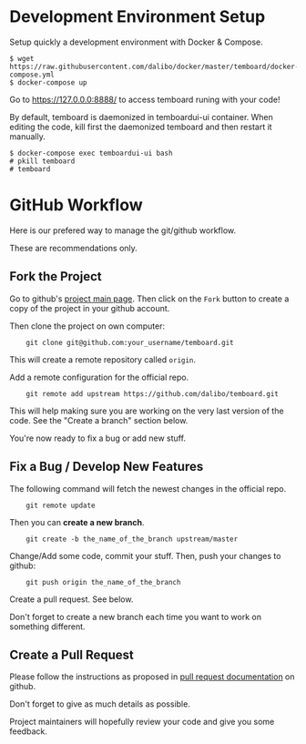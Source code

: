 # Development Environment Setup

Setup quickly a development environment with Docker & Compose.

``` console
$ wget https://raw.githubusercontent.com/dalibo/docker/master/temboard/docker-compose.yml
$ docker-compose up
```

Go to https://127.0.0.0:8888/ to access temboard runing with your code!

By default, temboard is daemonized in temboardui-ui container. When editing the
code, kill first the daemonized temboard and then restart it manually.

``` console
$ docker-compose exec temboardui-ui bash
# pkill temboard
# temboard
```

# GitHub Workflow

Here is our prefered way to manage the git/github workflow.

These are recommendations only.

## Fork the Project

Go to github's [project main page](https://github.com/dalibo/temboard). Then click on the `Fork` button to create a copy of the project in your github account.

Then clone the project on own computer:

```
    git clone git@github.com:your_username/temboard.git
```

This will create a remote repository called `origin`.

Add a remote configuration for the official repo.

```
    git remote add upstream https://github.com/dalibo/temboard.git
```

This will help making sure you are working on the very last version of the code. See the "Create a branch" section below.

You're now ready to fix a bug or add new stuff.

## Fix a Bug / Develop New Features


The following command will fetch the newest changes in the official repo.

```
    git remote update
```

Then you can **create a new branch**.

```
    git create -b the_name_of_the_branch upstream/master
```

Change/Add some code, commit your stuff. Then, push your changes to github:

```
    git push origin the_name_of_the_branch
```

Create a pull request. See below.

Don't forget to create a new branch each time you want to work on something different.

## Create a Pull Request

Please follow the instructions as proposed in [pull request documentation](https://help.github.com/articles/using-pull-requests) on github.

Don't forget to give as much details as possible.

Project maintainers will hopefully review your code and give you some feedback.
